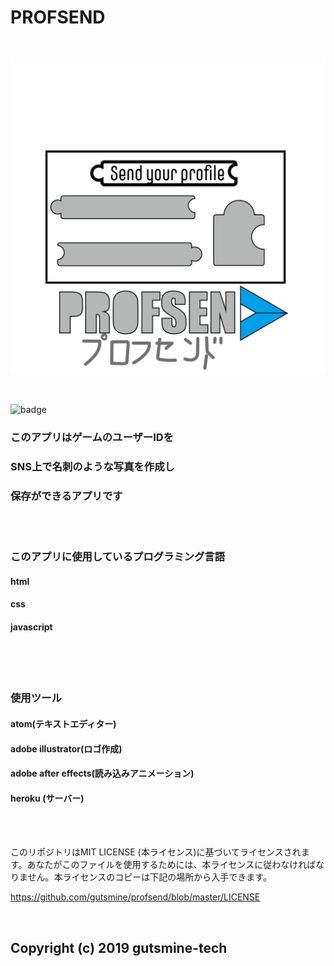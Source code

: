 # PROFSEND

<br>

![profsend rogo](prof.png)

<br>

![badge](https://img.shields.io/badge/dynamic/json.svg?label=version&colorB=5f9ea0&query=$.version&uri=https%3A%2F%2Fraw.githubusercontent.com%2Fgutsmine-tech%2Fprofsend%2Fmaster%2Fpackage.json&prefix=v)

### このアプリはゲームのユーザーIDを
### SNS上で名刺のような写真を作成し
### 保存ができるアプリです

<br>

<br>

### このアプリに使用しているプログラミング言語
#### html
#### css
#### javascript

<br>

<br>

<br>

### 使用ツール

#### atom(テキストエディター)

#### adobe illustrator(ロゴ作成)

#### adobe after effects(読み込みアニメーション)

#### heroku (サーバー)

<br>

<br>

このリポジトリはMIT LICENSE (本ライセンス)に基づいてライセンスされます。あなたがこのファイルを使用するためには、本ライセンスに従わなければなりません。本ライセンスのコピーは下記の場所から入手できます。

https://github.com/gutsmine/profsend/blob/master/LICENSE

<br>


## Copyright (c) 2019 gutsmine-tech
